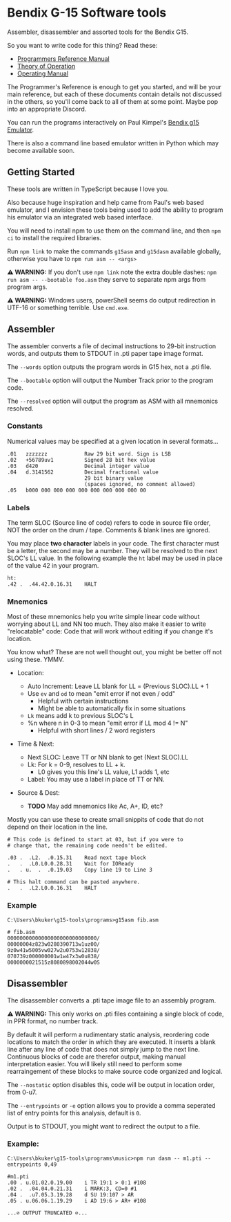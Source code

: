 # Bendix G-15 Software tools

Assembler, disassembler and assorted tools for the Bendix G15.

So you want to write code for this thing? Read these:

* [Programmers Reference Manual](http://www.bitsavers.org/pdf/bendix/g-15/G15D_Programmers_Ref_Man.pdf)
* [Theory of Operation](http://www.bitsavers.org/pdf/bendix/g-15/60121600_G15_Theory_Of_Operation_Nov64.pdf)
* [Operating Manual](http://www.bitsavers.org/pdf/bendix/g-15/G15_Operating_Man_Jul59.pdf)

The Programmer's Reference is enough to get you started, and will be your main reference, but each of these documents contain details not discussed in the others, so you'll come back to all of them at some point. Maybe pop into an appropriate Discord.

You can run the programs interactively on Paul Kimpel's [Bendix g15 Emulator](https://www.phkimpel.us/Bendix-G15/).

There is also a command line based emulator written in Python which may become available soon.

## Getting Started

These tools are written in TypeScript because I love you.

Also because huge inspiration and help came from Paul's web based emulator, and I envision these tools being used to add the ability to program his emulator via an integrated web based interface.

You will need to install npm to use them on the command line, and then `npm ci` to install the required libraries.

Run `npm link` to make the commands `g15asm` and `g15dasm` available globally, otherwise you have to `npm run asm -- <args>`

**⚠️ WARNING:** If you don't use `npm link` note the extra double dashes: `npm run asm -- --bootable foo.asm` they serve to separate npm args from program args.

**⚠️ WARNING:** Windows users, powerShell seems do output redirection in UTF-16 or something terrible. Use `cmd.exe`.

## Assembler

The assembler converts a file of decimal instructions to 29-bit instruction words, and outputs them to STDOUT in .pti paper tape image format.

The `--words` option outputs the program words in G15 hex, not a .pti file.

The `--bootable` option will output the Number Track prior to the program code.

The `--resolved` option will output the program as ASM with all mnemonics resolved.

### Constants
Numerical values may be specified at a given location in several formats...
```
.01   zzzzzzz            Raw 29 bit word. Sign is LSB
.02   +56789uv1          Signed 28 bit hex value
.03   d420               Decimal integer value
.04   d.3141562          Decimal fractional value
                         29 bit binary value
                         (spaces ignored, no comment allowed)
.05   b000 000 000 000 000 000 000 000 000 00
```

### Labels

The term SLOC (Source line of code) refers to code in source file order, NOT the order on the drum / tape. Comments & blank lines are ignored.

You may place **two character** labels in your code. The first character must be a letter, the second may be a number. They will be resolved to the next SLOC's LL value. In the following example the `ht` label may be used in place of the value 42 in your program.

```
ht:
.42 .  .44.42.0.16.31    HALT
```

### Mnemonics

Most of these mnemonics help you write simple linear code without worrying about LL and NN too much.
They also make it easier to write "relocatable" code: Code that will work without editing if you change it's location.

You know what? These are not well thought out, you might be better off not using these. YMMV.

* Location:
    * Auto Increment: Leave LL blank for LL = (Previous SLOC).LL + 1
    * Use `ev` and `od` to mean "emit error if not even / odd"
        * Helpful with certain instructions
        * Might be able to automatically fix in some situations
    * `Lk` means add k to previous SLOC's L
    * %n where n in 0-3 to mean "emit error if LL mod 4 != N"
        * Helpful with short lines / 2 word registers

* Time & Next:
    * Next SLOC: Leave TT or NN blank to get (Next SLOC).LL
    * Lk: For k = 0-9, resolves to LL + k.
        * L0 gives you this line's LL value, L1 adds 1, etc
    * Label: You may use a label in place of TT or NN.

* Source & Dest:
    * **TODO** May add mnemonics like Ac, A+, ID, etc?

Mostly you can use these to create small snippits of code that do not depend on their location in the line.
```
# This code is defined to start at 03, but if you were to
# change that, the remaining code needn't be edited.

.03 .  .L2.  .0.15.31    Read next tape block
.   .  .L0.L0.0.28.31    Wait for IOReady
.   . u.  .  .0.19.03    Copy line 19 to Line 3

# This halt command can be pasted anywhere.
.   .  .L2.L0.0.16.31    HALT
```


### Example

```
C:\Users\bkuker\g15-tools\programs>g15asm fib.asm

# fib.asm
00000000000000000000000000000/
00000004z823w0280390713w1uz00/
9z0w41w5005vw027w2u0753w12838/
070739z000000001w1w47x3w0u838/
0000000021515z8080898002044w0S
```

## Disassembler

The disassembler converts a .pti tape image file to an assembly program.

**⚠️ WARNING:** This only works on .pti files containing a single block of code, in PPR format, no number track.

By default it will perform a rudimentary static analysis, reordering code locations to match the order in which they are executed. It inserts a blank line after any line of code that does not simply jump to the next line. Continuous blocks of code are therefor output, making manual interpretation easier. You will likely still need to perform some rearraingement of these blocks to make source code organized and logical.

The `--nostatic` option disables this, code will be output in location order, from 0-u7.

The `--entrypoints` or `-e` option allows you to provide a comma seperated list of entry points for this analysis, default is `0`.

Output is to STDOUT, you might want to redirect the output to a file.



### Example:

```
C:\Users\bkuker\g15-tools\programs\music>npm run dasm -- m1.pti --entrypoints 0,49   

#m1.pti
.00 . u.01.02.0.19.00    i TR 19:1 > 0:1 #108
.02 .  .04.04.0.21.31    i MARK:3, CD=0 #1
.04 .  .u7.05.3.19.28    d SU 19:107 > AR
.05 . u.06.06.1.19.29    i AD 19:6 > AR+ #108

...⊘ OUTPUT TRUNCATED ⊘...
```
